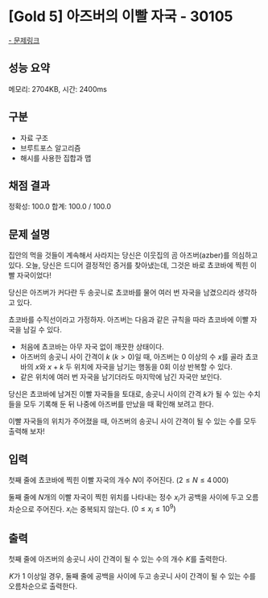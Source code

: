 # [Gold 5] 아즈버의 이빨 자국 - 30105

<a href="https://www.acmicpc.net/problem/30105">- 문제링크</a>

## 성능 요약

메모리: 2704KB, 시간: 2400ms

## 구분

- 자료 구조
- 브루트포스 알고리즘
- 해시를 사용한 집합과 맵

## 채점 결과

정확성: 100.0
합계: 100.0 / 100.0

## 문제 설명

집안의 먹을 것들이 계속해서 사라지는 당신은 이웃집의 곰 아즈버(azber)를 의심하고 있다. 오늘, 당신은 드디어 결정적인 증거를 찾아냈는데, 그것은 바로 쵸코바에 찍힌 이빨 자국이었다!

당신은 아즈버가 커다란 두 송곳니로 쵸코바를 물어 여러 번 자국을 남겼으리라 생각하고 있다.

쵸코바를 수직선이라고 가정하자. 아즈버는 다음과 같은 규칙을 따라 쵸코바에 이빨 자국을 남길 수 있다.

- 처음에 쵸코바는 아무 자국 없이 깨끗한 상태이다.
- 아즈버의 송곳니 사이 간격이 $k\ (k \gt 0)$일 때, 아즈버는 $0$ 이상의 수 $x$를 골라 쵸코바의 $x$와 $x + k$ 두 위치에 자국을 남기는 행동을 $0$회 이상 반복할 수 있다.
- 같은 위치에 여러 번 자국을 남기더라도 마지막에 남긴 자국만 보인다.

당신은 쵸코바에 남겨진 이빨 자국들을 토대로, 송곳니 사이의 간격 $k$가 될 수 있는 수치들을 모두 기록해 둔 뒤 나중에 아즈버를 만났을 때 확인해 보려고 한다.

이빨 자국들의 위치가 주어졌을 때, 아즈버의 송곳니 사이 간격이 될 수 있는 수를 모두 출력해 보자!

## 입력

첫째 줄에 쵸코바에 찍힌 이빨 자국의 개수 $N$이 주어진다. $(2 \le N \le 4\,000)$ 

둘째 줄에 $N$개의 이빨 자국이 찍힌 위치를 나타내는 정수 $x_i$가 공백을 사이에 두고 오름차순으로 주어진다. $x_i$는 중복되지 않는다. $(0 \le x_i \le 10^9)$ 

## 출력

첫째 줄에 아즈버의 송곳니 사이 간격이 될 수 있는 수의 개수 $K$를 출력한다.

 $K$가 $1$ 이상일 경우, 둘째 줄에 공백을 사이에 두고 송곳니 사이 간격이 될 수 있는 수를 오름차순으로 출력한다.